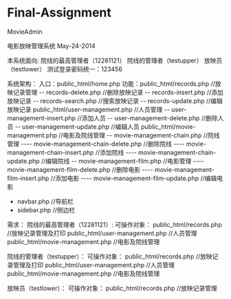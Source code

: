 Final-Assignment
================

MovieAdmin

电影放映管理系统 May-24-2014

本系统面向:
院线的最高管理者（12281121）
院线的管理者（testupper）
放映员（testlower）
测试登录密码统一：123456

系统架构：
入口：public_html/home.php
功能：public_html/records.php  //放映记录管理
-- records-delete.php //删除放映记录
-- records-insert.php //添加放映记录
-- records-search.php //搜索放映记录
-- records-update.php //编辑放映记录
	   public_html/user-management.php //人员管理
-- user-management-insert.php //添加人员
-- user-management-delete.php //删除人员
-- user-management-update.php //编辑人员
	   public_html/movie-management.php  //电影及院线管理
-- movie-management-chain.php //院线管理
---- movie-management-chain-delete.php //删除院线
---- movie-management-chain-insert.php //添加院线
---- movie-management-chain-update.php //编辑院线
-- movie-management-film.php //电影管理
---- movie-management-film-delete.php //删除电影
---- movie-management-film-insert.php //添加电影
---- movie-management-film-update.php //编辑电影

- navbar.php  //导航栏
- sidebar.php  //侧边栏

需求：
院线的最高管理者（12281121）:
可操作对象：
public_html/records.php  //放映记录管理及打印
	  public_html/user-management.php //人员管理
	  public_html/movie-management.php  //电影及院线管理

院线的管理者（testupper）：
可操作对象：
public_html/records.php  //放映记录管理及打印
	  public_html/user-management.php //人员管理
	  public_html/movie-management.php  //电影及院线管理

放映员（testlower）：
可操作对象：
public_html/records.php  //放映记录管理
